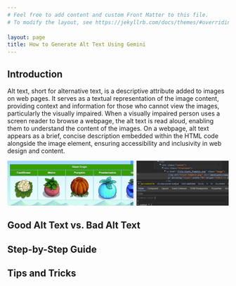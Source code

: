 ```yaml
---
# Feel free to add content and custom Front Matter to this file.
# To modify the layout, see https://jekyllrb.com/docs/themes/#overriding-theme-defaults

layout: page
title: How to Generate Alt Text Using Gemini
---
```


## **Introduction**
Alt text, short for alternative text, is a descriptive attribute added to images on web pages. It serves as a textual representation of the image content, providing context and information for those who cannot view the images, particularly the visually impaired. When a visually impaired person uses a screen reader to browse a webpage, the alt text is read aloud, enabling them to understand the content of the images. On a webpage, alt text appears as a brief, concise description embedded within the HTML code alongside the image element, ensuring accessibility and inclusivity in web design and content.

![image](images/examplealt.PNG)

## **Good Alt Text vs. Bad Alt Text**

## **Step-by-Step Guide**

## **Tips and Tricks**
